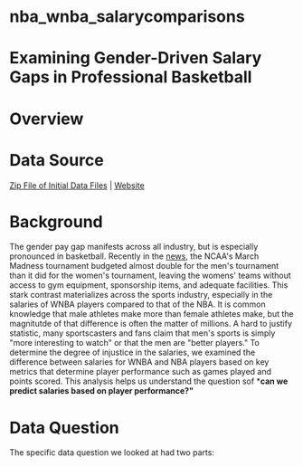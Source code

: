 # nba_wnba_salarycomparisons

# Examining Gender-Driven Salary Gaps in Professional Basketball

# Overview
 
# Data Source
[Zip File of Initial Data Files]() | [Website]()

# Background 
The gender pay gap manifests across all industry, but is especially pronounced in basketball. Recently in the [news](https://www.espn.com/mens-college-basketball/story/_/id/31141363/ncaa-budget-men-basketball-tournament-almost-twice-much-women-budget), the NCAA's March Madness tournament budgeted almost double for the men's tournament than it did for the women's tournament, leaving the womens' teams without access to gym equipment, sponsorship items, and adequate facilities. This stark contrast materializes across the sports industry, especially in the salaries of WNBA players compared to that of the NBA. It is common knowledge that male athletes make more than female athletes make, but the magnitutde of that difference is often the matter of millions. A hard to justify statistic, many sportscasters and fans claim that men's sports is simply "more interesting to watch" or that the men are "better players." To determine the degree of injustice in the salaries, we examined the difference between salaries for WNBA and NBA players based on key metrics that determine player performance such as games played and points scored. This analysis helps us understand the question sof ***can we predict salaries based on player performance?"** 


# Data Question
The specific data question we looked at had two parts:

